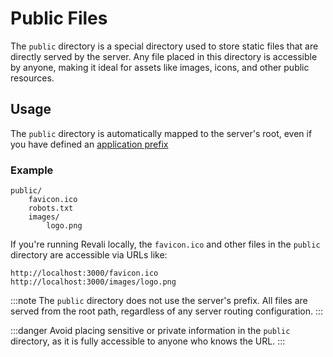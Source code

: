 # Public Files

The `public` directory is a special directory used to store static files that are directly served by the server. Any file placed in this directory is accessible by anyone, making it ideal for assets like images, icons, and other public resources.

## Usage

The `public` directory is automatically mapped to the server's root, even if you have defined an [application prefix][app-prefix]

### Example

```plaintext
public/
    favicon.ico
    robots.txt
    images/
        logo.png
```

If you're running Revali locally, the `favicon.ico` and other files in the `public` directory are accessible via URLs like:

```http
http://localhost:3000/favicon.ico
http://localhost:3000/images/logo.png
```

:::note
The `public` directory does not use the server's prefix. All files are served from the root path, regardless of any server routing configuration.
:::

:::danger
Avoid placing sensitive or private information in the `public` directory, as it is fully accessible to anyone who knows the URL.
:::

[app-prefix]: ../../../revali/app-configuration/create-an-app.md#
